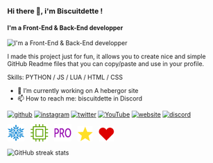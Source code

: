 ### Hi there 👋, i'm Biscuitdette !
#### I'm a Front-End & Back-End developper
![I'm a Front-End & Back-End developper](https://media.discordapp.net/attachments/1105235224331296802/1144375230471618703/v.png?width=1440&height=507)

I made this project just for fun, it allows you to create nice and simple GitHub Readme files that you can copy/paste and use in your profile.

Skills: PYTHON / JS / LUA / HTML / CSS

- 🔭 I’m currently working on A hebergor site 
- 📫 How to reach me: biscuitdette in Discord 


[<img src='https://cdn.jsdelivr.net/npm/simple-icons@3.0.1/icons/github.svg' alt='github' height='40'>](https://github.com/Biscuitdette)  [<img src='https://cdn.jsdelivr.net/npm/simple-icons@3.0.1/icons/instagram.svg' alt='instagram' height='40'>](https://www.instagram.com/Biscuitdette/)  [<img src='https://cdn.jsdelivr.net/npm/simple-icons@3.0.1/icons/twitter.svg' alt='twitter' height='40'>](https://twitter.com/Biscuitdette)  [<img src='https://cdn.jsdelivr.net/npm/simple-icons@3.0.1/icons/youtube.svg' alt='YouTube' height='40'>](https://www.youtube.com/channel/@Biscuitdette)  [<img src='https://cdn.jsdelivr.net/npm/simple-icons@3.0.1/icons/icloud.svg' alt='website' height='40'>](panel.dogenation.xyz)  [<img src='https://cdn.jsdelivr.net/npm/simple-icons@3.0.1/icons/discord.svg' alt='discord' height='40'>](biscuitdette)  

<a href='https://archiveprogram.github.com/'><img src='https://raw.githubusercontent.com/acervenky/animated-github-badges/master/assets/acbadge.gif' width='40' height='40'></a> <a href='https://docs.github.com/en/developers'><img src='https://raw.githubusercontent.com/acervenky/animated-github-badges/master/assets/devbadge.gif' width='40' height='40'></a> <a href='https://github.com/pricing'><img src='https://raw.githubusercontent.com/acervenky/animated-github-badges/master/assets/pro.gif' width='40' height='40'></a> <a href='https://stars.github.com/'><img src='https://raw.githubusercontent.com/acervenky/animated-github-badges/master/assets/starbadge.gif' width='35' height='35'></a> <a href='https://docs.github.com/en/github/supporting-the-open-source-community-with-github-sponsors'><img src='https://raw.githubusercontent.com/acervenky/animated-github-badges/master/assets/sponsorbadge.gif' width='35' height='35'></a> 

![GitHub streak stats](https://streak-stats.demolab.com/?user=Biscuitdette)
